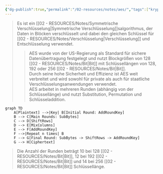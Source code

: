 ```yaml
---
{"dg-publish":true,"permalink":"/02-resources/notes/aes/","tags":["kryptografie","it-sicherheit"],"noteIcon":"","updated":"2025-09-05T10:12:28.033+02:00"}
---
```


>Es ist ein [[02 - RESOURCES/Notes/Symmetrische Verschlüsselung\|Symmetrische Verschlüsselung]]salgorithmus, der Daten in Blöcken verschlüsselt und dabei den gleichen Schlüssel für [[02 - RESOURCES/Notes/Verschlüsselung\|Verschlüsselung]] und Entschlüsselung verwendet.
>> AES wurde von der US-Regierung als Standard für sichere Datenübertragung festgelegt und nutzt Blockgrößen von 128 [[02 - RESOURCES/Notes/Bit\|Bit]] mit Schlüssellängen von 128, 192 oder 256 [[02 - RESOURCES/Notes/Bit\|Bit]].  
>> Durch seine hohe Sicherheit und Effizienz ist AES weit verbreitet und wird sowohl für private als auch für staatliche Verschlüsselungsanwendungen verwendet.  
>> AES arbeitet in mehreren Runden (abhängig von der Schlüssellänge) und nutzt Substitution, Permutation und Schlüsseladdition.

```mermaid
graph TD
    A[Plaintext] -->|Key| B[Initial Round: AddRoundKey]
    B --> C[Main Rounds: SubBytes]
    C --> D[ShiftRows]
    D --> E[MixColumns]
    E --> F[AddRoundKey]
    F -->|Repeat n times| B
    F --> G[Final Round: SubBytes -> ShiftRows -> AddRoundKey]
    G --> H[Ciphertext]
```

>Die Anzahl der Runden beträgt 10 bei 128 [[02 - RESOURCES/Notes/Bit\|Bit]], 12 bei 192 [[02 - RESOURCES/Notes/Bit\|Bit]] und 14 bei 256 [[02 - RESOURCES/Notes/Bit\|Bit]] Schlüssellänge.